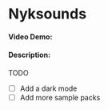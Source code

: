 # Nyksounds
#### Video Demo: 
#### Description: 
TODO
- [ ] Add a dark mode
- [ ] Add more sample packs
